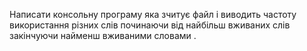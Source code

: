 Написати консольну програму яка зчитує файл і виводить частоту використання різних слів починаючи від найбільш вживаних слів закінчуючи найменш вживаними словами .
